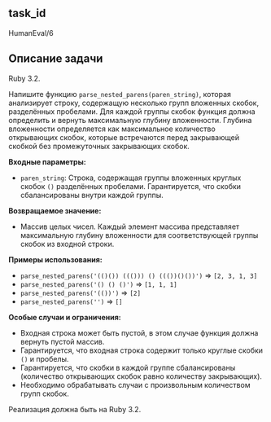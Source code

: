 ## task_id
HumanEval/6

## Описание задачи
Ruby 3.2.

Напишите функцию `parse_nested_parens(paren_string)`, которая анализирует строку, содержащую несколько групп вложенных скобок, разделённых пробелами.  Для каждой группы скобок функция должна определить и вернуть максимальную глубину вложенности.  Глубина вложенности определяется как максимальное количество открывающих скобок, которые встречаются перед закрывающей скобкой без промежуточных закрывающих скобок.

**Входные параметры:**

* `paren_string`: Строка, содержащая группы вложенных круглых скобок `()` разделённых пробелами.  Гарантируется, что скобки сбалансированы внутри каждой группы.


**Возвращаемое значение:**

* Массив целых чисел. Каждый элемент массива представляет максимальную глубину вложенности для соответствующей группы скобок из входной строки.


**Примеры использования:**

* `parse_nested_parens('(()()) ((())) () ((())()())')`  =>  `[2, 3, 1, 3]`
* `parse_nested_parens('() () ()')` => `[1, 1, 1]`
* `parse_nested_parens('(())')` => `[2]`
* `parse_nested_parens('')` => `[]`


**Особые случаи и ограничения:**

* Входная строка может быть пустой, в этом случае функция должна вернуть пустой массив.
* Гарантируется, что входная строка содержит только круглые скобки `()` и пробелы.
* Гарантируется, что скобки в каждой группе сбалансированы (количество открывающих скобок равно количеству закрывающих).
* Необходимо обрабатывать случаи с произвольным количеством групп скобок.


Реализация должна быть на Ruby 3.2.

